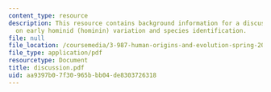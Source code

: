 ```yaml
---
content_type: resource
description: This resource contains background information for a discussion project
  on early hominid (hominin) variation and species identification.
file: null
file_location: /coursemedia/3-987-human-origins-and-evolution-spring-2006/aa9397b07f30965bbb04de8303726318_discussion.pdf
file_type: application/pdf
resourcetype: Document
title: discussion.pdf
uid: aa9397b0-7f30-965b-bb04-de8303726318
---
```

